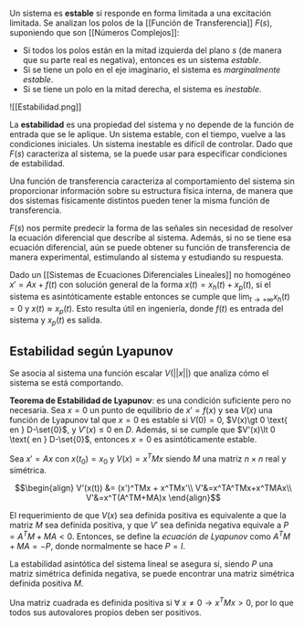 Un sistema es **estable** si responde en forma limitada a una excitación limitada. Se analizan los polos de la [[Función de Transferencia]] $F(s)$, suponiendo que son [[Números Complejos]]:

- Si todos los polos están en la mitad izquierda del plano $s$ (de manera que su parte real es negativa), entonces es un sistema *estable*.
- Si se tiene un polo en el eje imaginario, el sistema es *marginalmente estable*.
- Si se tiene un polo en la mitad derecha, el sistema es *inestable*.

![[Estabilidad.png]]

La **estabilidad** es una propiedad del sistema y no depende de la función de entrada que se le aplique. Un sistema estable, con el tiempo, vuelve a las condiciones iniciales. Un sistema inestable es difícil de controlar. Dado que $F(s)$ caracteriza al sistema, se la puede usar para especificar condiciones de estabilidad.

Una función de transferencia caracteriza al comportamiento del sistema sin proporcionar información sobre su estructura física interna, de manera que dos sistemas físicamente distintos pueden tener la misma función de transferencia.

$F(s)$ nos permite predecir la forma de las señales sin necesidad de resolver la ecuación diferencial que describe al sistema. Además, si no se tiene esa ecuación diferencial, aún se puede obtener su función de transferencia de manera experimental, estimulando al sistema y estudiando su respuesta.

Dado un [[Sistemas de Ecuaciones Diferenciales Lineales]] no homogéneo $x'= Ax + f(t)$ con solución general de la forma $x(t) = x_h(t) + x_p(t)$, si el sistema es asintóticamente estable entonces se cumple que $\lim_{t\rightarrow +\infty} x_h(t)=0$ y $x(t) \approx x_p(t)$. Esto resulta útil en ingeniería, donde $f(t)$ es entrada del sistema y $x_p(t)$ es salida.

## Estabilidad según Lyapunov

Se asocia al sistema una función escalar $V(||x||)$ que analiza cómo el sistema se está comportando.

**Teorema de Estabilidad de Lyapunov**: es una condición suficiente pero no necesaria. Sea $x=0$ un punto de equilibrio de $x'=f(x)$ y sea $V(x)$ una función de Lyapunov tal que $x=0$ es estable si $V(0)=0$, $V(x)\gt 0 \text{ en } D-\set{0}$, y $V'(x)\le 0 \text{ en } D$. Además, si se cumple que $V'(x)\lt 0 \text{ en } D-\set{0}$, entonces $x=0$ es asintóticamente estable.

Sea $x'=Ax$ con $x(t_0)=x_0$ y $V(x)=x^TMx$ siendo $M$ una matriz $n \times n$ real y simétrica.

$$\begin{align} V'(x(t)) &= (x')^TMx + x^TMx'\\
V'&=x^TA^TMx+x^TMAx\\
V'&=x^T(A^TM+MA)x
\end{align}$$

El requerimiento de que $V(x)$ sea definida positiva es equivalente a que la matriz $M$ sea definida positiva, y que $V'$ sea definida negativa equivale a $P = A^TM+MA \lt 0$. Entonces, se define la *ecuación de Lyapunov* como $A^TM+MA=-P$, donde normalmente se hace $P = I$.

La estabilidad asintótica del sistema lineal se asegura si, siendo $P$ una matriz simétrica definida negativa, se puede encontrar una matriz simétrica definida positiva $M$. 

Una matriz cuadrada es definida positiva si $\forall \ x \ne 0 \rightarrow x^TMx\gt0$, por lo que todos sus autovalores propios deben ser positivos.
